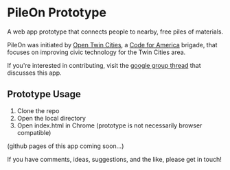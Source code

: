 PileOn Prototype
=================

A web app prototype that connects people to nearby, free piles of materials.

PileOn was initiated by [Open Twin Cities](http://www.opentwincities.org), a [Code for America](http://codeforamerica.org) brigade, that focuses on improving civic technology for the Twin Cities area.

If you're interested in contributing, visit the [google group thread](https://groups.google.com/forum/#!topic/twin-cities-brigade/obapXOdsuAs) that discusses this app.

Prototype Usage
----------------
1. Clone the repo
2. Open the local directory
3. Open index.html in Chrome (prototype is not necessarily browser compatible)

(github pages of this app coming soon...)

If you have comments, ideas, suggestions, and the like, please get in touch!